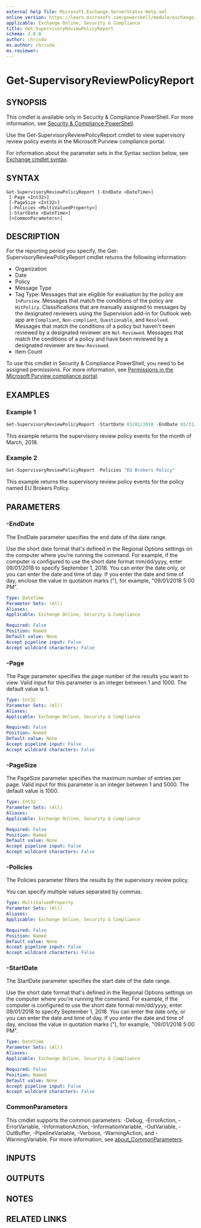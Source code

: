 ```yaml
---
external help file: Microsoft.Exchange.ServerStatus-Help.xml
online version: https://learn.microsoft.com/powershell/module/exchange/get-supervisoryreviewpolicyreport
applicable: Exchange Online, Security & Compliance
title: Get-SupervisoryReviewPolicyReport
schema: 2.0.0
author: chrisda
ms.author: chrisda
ms.reviewer:
---
```


# Get-SupervisoryReviewPolicyReport

## SYNOPSIS
This cmdlet is available only in Security & Compliance PowerShell. For more information, see [Security & Compliance PowerShell](https://learn.microsoft.com/powershell/exchange/scc-powershell).

Use the Get-SupervisoryReviewPolicyReport cmdlet to view supervisory review policy events in the Microsoft Purview compliance portal.

For information about the parameter sets in the Syntax section below, see [Exchange cmdlet syntax](https://learn.microsoft.com/powershell/exchange/exchange-cmdlet-syntax).

## SYNTAX

```
Get-SupervisoryReviewPolicyReport [-EndDate <DateTime>]
 [-Page <Int32>]
 [-PageSize <Int32>]
 [-Policies <MultiValuedProperty>]
 [-StartDate <DateTime>]
 [<CommonParameters>]
```

## DESCRIPTION
For the reporting period you specify, the Get-SupervisoryReviewPolicyReport cmdlet returns the following information:

- Organization
- Date
- Policy
- Message Type
- Tag Type: Messages that are eligible for evaluation by the policy are `InPurview`. Messages that match the conditions of the policy are `HitPolicy`. Classifications that are manually assigned to messages by the designated reviewers using the Supervision add-in for Outlook web app are `Compliant`, `Non-compliant`, `Questionable`, and `Resolved`. Messages that match the conditions of a policy but haven't been reviewed by a designated reviewer are `Not-Reviewed`. Messages that match the conditions of a policy and have been reviewed by a designated reviewer are `New-Reviewed`.
- Item Count

To use this cmdlet in Security & Compliance PowerShell, you need to be assigned permissions. For more information, see [Permissions in the Microsoft Purview compliance portal](https://learn.microsoft.com/microsoft-365/compliance/microsoft-365-compliance-center-permissions).

## EXAMPLES

### Example 1
```powershell
Get-SupervisoryReviewPolicyReport -StartDate 03/01/2018 -EndDate 03/31/2018
```

This example returns the supervisory review policy events for the month of March, 2018.

### Example 2
```powershell
Get-SupervisoryReviewPolicyReport -Policies "EU Brokers Policy"
```

This example returns the supervisory review policy events for the policy named EU Brokers Policy.

## PARAMETERS

### -EndDate
The EndDate parameter specifies the end date of the date range.

Use the short date format that's defined in the Regional Options settings on the computer where you're running the command. For example, if the computer is configured to use the short date format mm/dd/yyyy, enter 09/01/2018 to specify September 1, 2018. You can enter the date only, or you can enter the date and time of day. If you enter the date and time of day, enclose the value in quotation marks ("), for example, "09/01/2018 5:00 PM".

```yaml
Type: DateTime
Parameter Sets: (All)
Aliases:
Applicable: Exchange Online, Security & Compliance

Required: False
Position: Named
Default value: None
Accept pipeline input: False
Accept wildcard characters: False
```

### -Page
The Page parameter specifies the page number of the results you want to view. Valid input for this parameter is an integer between 1 and 1000. The default value is 1.

```yaml
Type: Int32
Parameter Sets: (All)
Aliases:
Applicable: Exchange Online, Security & Compliance

Required: False
Position: Named
Default value: None
Accept pipeline input: False
Accept wildcard characters: False
```

### -PageSize
The PageSize parameter specifies the maximum number of entries per page. Valid input for this parameter is an integer between 1 and 5000. The default value is 1000.

```yaml
Type: Int32
Parameter Sets: (All)
Aliases:
Applicable: Exchange Online, Security & Compliance

Required: False
Position: Named
Default value: None
Accept pipeline input: False
Accept wildcard characters: False
```

### -Policies
The Policies parameter filters the results by the supervisory review policy.

You can specify multiple values separated by commas.

```yaml
Type: MultiValuedProperty
Parameter Sets: (All)
Aliases:
Applicable: Exchange Online, Security & Compliance

Required: False
Position: Named
Default value: None
Accept pipeline input: False
Accept wildcard characters: False
```

### -StartDate
The StartDate parameter specifies the start date of the date range.

Use the short date format that's defined in the Regional Options settings on the computer where you're running the command. For example, if the computer is configured to use the short date format mm/dd/yyyy, enter 09/01/2018 to specify September 1, 2018. You can enter the date only, or you can enter the date and time of day. If you enter the date and time of day, enclose the value in quotation marks ("), for example, "09/01/2018 5:00 PM".

```yaml
Type: DateTime
Parameter Sets: (All)
Aliases:
Applicable: Exchange Online, Security & Compliance

Required: False
Position: Named
Default value: None
Accept pipeline input: False
Accept wildcard characters: False
```

### CommonParameters
This cmdlet supports the common parameters: -Debug, -ErrorAction, -ErrorVariable, -InformationAction, -InformationVariable, -OutVariable, -OutBuffer, -PipelineVariable, -Verbose, -WarningAction, and -WarningVariable. For more information, see [about_CommonParameters](https://go.microsoft.com/fwlink/p/?LinkID=113216).

## INPUTS

## OUTPUTS

## NOTES

## RELATED LINKS
